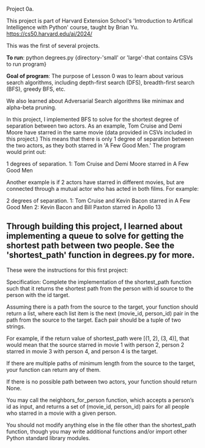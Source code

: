 Project 0a.

This project is part of Harvard Extension School's 'Introduction to Artifical Intelligence with Python' course, taught by Brian Yu.
https://cs50.harvard.edu/ai/2024/

This was the first of several projects.

**To run**:
python degrees.py {directory-'small' or 'large'-that contains CSVs to run program}

**Goal of program**:
The purpose of Lesson 0 was to learn about various search algorithms, including depth-first search (DFS), breadth-first search (BFS), greedy BFS, etc.

We also learned about Adversarial Search algorithms like minimax and alpha-beta pruning.

In this project, I implemented BFS to solve for the shortest degree of separation between two actors. As an example, Tom Cruise and Demi Moore have starred in the same movie (data provided in CSVs included in this project.) This means that there is only 1 degree of separation between the two actors, as they both starred in 'A Few Good Men.' The program would print out:

1 degrees of separation.
1: Tom Cruise and Demi Moore starred in A Few Good Men

Another example is if 2 actors have starred in different movies, but are connected through a mutual actor who has acted in both films. For example:

2 degrees of separation.
1: Tom Cruise and Kevin Bacon starred in A Few Good Men
2: Kevin Bacon and Bill Paxton starred in Apollo 13

Through building this project, I learned about implementing a queue to solve for getting the shortest path between two people. See the 'shortest_path' function in degrees.py for more.
----
These were the instructions for this first project:

Specification:
Complete the implementation of the shortest_path function such that it returns the shortest path from the person with id source to the person with the id target.

Assuming there is a path from the source to the target, your function should return a list, where each list item is the next (movie_id, person_id) pair in the path from the source to the target. Each pair should be a tuple of two strings.

For example, if the return value of shortest_path were [(1, 2), (3, 4)], that would mean that the source starred in movie 1 with person 2, person 2 starred in movie 3 with person 4, and person 4 is the target.

If there are multiple paths of minimum length from the source to the target, your function can return any of them.

If there is no possible path between two actors, your function should return None.

You may call the neighbors_for_person function, which accepts a person’s id as input, and returns a set of (movie_id, person_id) pairs for all people who starred in a movie with a given person.

You should not modify anything else in the file other than the shortest_path function, though you may write additional functions and/or import other Python standard library modules.

